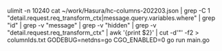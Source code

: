ulimit -n 10240
cat ~/work/Hasura/hc-columns-202203.json | grep -C 1 "detail.request.req_transform_ctx\|message.query.variables.where" | grep "id" | grep -v "message" | grep -v "hidden" | grep -v "detail.request.req_transform_ctx" | awk '{print $2}' | cut -d'"' -f2 > columnIds.txt
GODEBUG=netdns=go CGO_ENABLED=0 go run main.go
